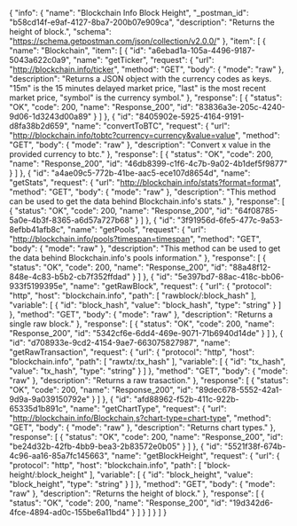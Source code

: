 {
  "info": {
    "name": "Blockchain Info Block Height",
    "_postman_id": "b58cd14f-e9af-4127-8ba7-200b07e909ca",
    "description": "Returns the height of block.",
    "schema": "https://schema.getpostman.com/json/collection/v2.0.0/"
  },
  "item": [
    {
      "name": "Blockchain",
      "item": [
        {
          "id": "a6ebad1a-105a-4496-9187-5043a622c0a9",
          "name": "getTicker",
          "request": {
            "url": "http://blockchain.info/ticker",
            "method": "GET",
            "body": {
              "mode": "raw"
            },
            "description": "Returns a JSON object with the currency codes as keys. \"15m\" is the 15 minutes delayed market price, \"last\" is the most recent market price, \"symbol\" is the currency symbol."
          },
          "response": [
            {
              "status": "OK",
              "code": 200,
              "name": "Response_200",
              "id": "83836a3e-205c-4240-9d06-1d3243d00a89"
            }
          ]
        },
        {
          "id": "8405902e-5925-4164-9191-d8fa38b2d659",
          "name": "convertToBTC",
          "request": {
            "url": "http://blockchain.info/tobtc?currency=currency&value=value",
            "method": "GET",
            "body": {
              "mode": "raw"
            },
            "description": "Convert x value in the provided currency to btc."
          },
          "response": [
            {
              "status": "OK",
              "code": 200,
              "name": "Response_200",
              "id": "46db8399-c1f6-4c7b-9a02-4b1def5f9877"
            }
          ]
        },
        {
          "id": "a4ae09c5-772b-41be-aac5-ece107d8654d",
          "name": "getStats",
          "request": {
            "url": "http://blockchain.info/stats?format=format",
            "method": "GET",
            "body": {
              "mode": "raw"
            },
            "description": "This method can be used to get the data behind Blockchain.info's stats."
          },
          "response": [
            {
              "status": "OK",
              "code": 200,
              "name": "Response_200",
              "id": "64f08785-5a0e-4b3f-8365-a6d57a727b68"
            }
          ]
        },
        {
          "id": "3f91956d-6fe5-477c-9a53-8efbb41afb8c",
          "name": "getPools",
          "request": {
            "url": "http://blockchain.info/pools?timespan=timespan",
            "method": "GET",
            "body": {
              "mode": "raw"
            },
            "description": "This method can be used to get the data behind Blockchain.info's pools information."
          },
          "response": [
            {
              "status": "OK",
              "code": 200,
              "name": "Response_200",
              "id": "88a48f12-848e-4c83-b5b2-cb7f352ffdad"
            }
          ]
        },
        {
          "id": "5e397bd7-88ac-418c-bb06-933f5199395e",
          "name": "getRawBlock",
          "request": {
            "url": {
              "protocol": "http",
              "host": "blockchain.info",
              "path": [
                "rawblock/:block_hash"
              ],
              "variable": [
                {
                  "id": "block_hash",
                  "value": "block_hash",
                  "type": "string"
                }
              ]
            },
            "method": "GET",
            "body": {
              "mode": "raw"
            },
            "description": "Returns a single raw block."
          },
          "response": [
            {
              "status": "OK",
              "code": 200,
              "name": "Response_200",
              "id": "5342cf6e-6dd4-469e-9071-71b6940d14de"
            }
          ]
        },
        {
          "id": "d708933e-9cd2-4154-9ae7-663075827987",
          "name": "getRawTransaction",
          "request": {
            "url": {
              "protocol": "http",
              "host": "blockchain.info",
              "path": [
                "rawtx/:tx_hash"
              ],
              "variable": [
                {
                  "id": "tx_hash",
                  "value": "tx_hash",
                  "type": "string"
                }
              ]
            },
            "method": "GET",
            "body": {
              "mode": "raw"
            },
            "description": "Returns a raw trasaction."
          },
          "response": [
            {
              "status": "OK",
              "code": 200,
              "name": "Response_200",
              "id": "89dec678-5552-42a1-9d9a-9a039150792e"
            }
          ]
        },
        {
          "id": "afd88962-f52b-411c-922b-65335d1b891c",
          "name": "getChartType",
          "request": {
            "url": "http://blockchain.info/Blockchain,s?chart-type=chart-type",
            "method": "GET",
            "body": {
              "mode": "raw"
            },
            "description": "Returns chart types."
          },
          "response": [
            {
              "status": "OK",
              "code": 200,
              "name": "Response_200",
              "id": "be24d32b-42fb-4bb9-bea3-2b83572e0b05"
            }
          ]
        },
        {
          "id": "5521f38f-674b-4c96-aa16-85a7fc145663",
          "name": "getBlockHeight",
          "request": {
            "url": {
              "protocol": "http",
              "host": "blockchain.info",
              "path": [
                "block-height/:block_height"
              ],
              "variable": [
                {
                  "id": "block_height",
                  "value": "block_height",
                  "type": "string"
                }
              ]
            },
            "method": "GET",
            "body": {
              "mode": "raw"
            },
            "description": "Returns the height of block."
          },
          "response": [
            {
              "status": "OK",
              "code": 200,
              "name": "Response_200",
              "id": "19d342d6-4fce-4894-ad0c-155be6a11bd4"
            }
          ]
        }
      ]
    }
  ]
}